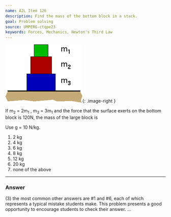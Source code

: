```yaml
---
name: A2L Item 126
description: Find the mass of the bottom block in a stack.
goal: Problem solving
source: UMPERG-ctqpe23
keywords: Forces, Mechanics, Newton's Third Law
---
```


![Item126_fig1.gif](../images/Item126_fig1.gif){: .image-right } 

If m<sub>2</sub> = 2m<sub>1</sub> , m<sub>3</sub> = 3m<sub>1</sub>  and
the force that the surface exerts on the bottom block is 120N, the mass
of the large block is

Use g = 10 N/kg.

1. 2 kg
2. 4 kg
3. 6 kg
4. 8 kg
5. 12 kg
6. 20 kg
7. none of the above

<hr/>

### Answer

(3) the most common other answers are #1 and #6, each of which
represents a typical mistake students make. This problem presents a good
opportunity to encourage students to check their answer.
...
